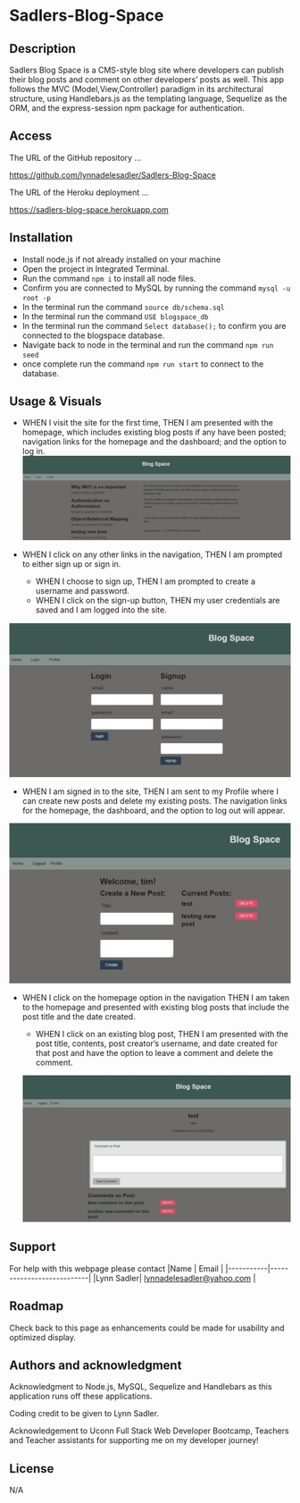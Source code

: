 # Sadlers-Blog-Space

## Description

Sadlers Blog Space is a CMS-style blog site where developers can publish their blog posts and comment on other developers’ posts as well.  This app follows the MVC (Model,View,Controller) paradigm in its architectural structure, using Handlebars.js as the templating language, Sequelize as the ORM, and the express-session npm package for authentication.

## Access

The URL of the GitHub repository ...

https://github.com/lynnadelesadler/Sadlers-Blog-Space

The URL of the Heroku deployment  ...

https://sadlers-blog-space.herokuapp.com

## Installation
- Install node.js if not already installed on your machine
- Open the project in Integrated Terminal. 
- Run the command `npm i` to install all node files.
- Confirm you are connected to MySQL by running the command `mysql -u root -p` 
- In the terminal run the command `source db/schema.sql`
- In the terminal run the command `USE blogspace_db`
- In the terminal run the command `Select database();` to confirm you are connected to the blogspace database.
- Navigate back to node in the terminal and run the command  `npm run seed`
- once complete run the command `npm run start` to connect to the database.

## Usage & Visuals

- WHEN I visit the site for the first time, THEN I am presented with the homepage, which includes existing blog posts if any have been posted; navigation links for the homepage and the dashboard; and the option to log in.
![homepage](./images/homepage.JPG)

- WHEN I click on any other links in the navigation, THEN I am prompted to either sign up or sign in.
    - WHEN I choose to sign up, THEN I am prompted to create a username and password. 
    - WHEN I click on the sign-up button, THEN my user credentials are saved and I am logged into the site.

![login](./images/login.JPG)

- WHEN I am signed in to the site, THEN I am sent to my Profile where I can create new posts and delete my existing posts. The navigation links for the homepage, the dashboard, and the option to log out will appear.

![profile](./images/profile.JPG)

- WHEN I click on the homepage option in the navigation
THEN I am taken to the homepage and presented with existing blog posts that include the post title and the date created. 

    - WHEN I click on an existing blog post, THEN I am presented with the post title, contents, post creator’s username, and date created for that post and have the option to leave a comment and delete the comment. 

    ![comment](./images/comment%20page.JPG)

## Support
For help with this webpage please contact
|Name | Email |
|-----------|---------------------------|
|Lynn Sadler| lynnadelesadler@yahoo.com |

## Roadmap
Check back to this page as enhancements could be made for usability and optimized display. 

## Authors and acknowledgment
Acknowledgment to  Node.js, MySQL, Sequelize and Handlebars as this application runs off these applications.  

Coding credit to be given to Lynn Sadler.

Acknowledgement to Uconn Full Stack Web Developer Bootcamp, Teachers and Teacher assistants for supporting me on my developer journey!


## License
N/A


